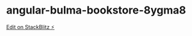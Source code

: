 # angular-bulma-bookstore-8ygma8

[Edit on StackBlitz ⚡️](https://stackblitz.com/edit/angular-bulma-bookstore-8ygma8)